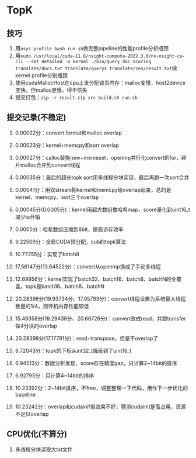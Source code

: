 # TopK

## 技巧
1. 用```nsys profile bash run.sh```做完整pipeline的性能profile分析瓶颈
2. 用```sudo /usr/local/cuda-11.8/nsight-compute-2022.3.0/nv-nsight-cu-cli --set detailed -o kernel ./bin/query_doc_scoring translate/docs.txt translate/querys translate/res/result.txt```做kernel profile分别瓶颈
3. 使用cudaMallocHost在cpu上发分配锁页内存：malloc变慢，host2device变快，但malloc更慢，得不偿失
4. 提交打包：```zip -r result.zip src build.sh run.sh```

## 提交记录(不稳定)
1. 0.00022分：convert format和malloc overlap
2. 0.00023分：kernel+memcpy和sort overlap
3. 0.00027分：calloc替换new+memeset，openmp并行化convert的for，碎片malloc合并到convert线程
4. 0.00035分：最后的超长topk sort用多线程分块实现，最后再跑一次sort合并
5. 0.00041分：用双stream把kernel和memcpy给overlap起来，总的是kernel、memcpy、sort三个overlap
6. 0.00045分(0.0005分)：kernel用超大数组做哈希map，score量化到uint16_t减少io开销
7. 0.0005分：哈希数组压缩到8bit，提高访存效率
8. 9.22509分：全局CUDA预分配，cub的topk算法
9. 10.77255分：实现了batch8
10. 17.56147分(13.64522分)：convert从openmp换成了手动多线程
11. 12.69956分：kernel实现了batch32、batch16、batch8、batchN的全覆盖，topk是batch16、batch8、batchN
12. 20.28398分(19.93734分、17.95793分)：convert线程设置为系统最大线程数量的1/4，测评机内存性能较低
13. 15.49358分(19.29438分、20.66726分)：convert改成read，并跟transfer做4分块的overlap
14. 20.28398分(17.17791分)：read+transpose，但是不overlap了

1. 6.72043分：topk的下标从int32_t降级到了uint16_t
2. 6.94513分：数据分析发现，score存在精度gap，只计算2~14bit的排序
3. 6.92795分：只计算4~14bit的排序
4. 10.23392分：2~14bit排序，不free，调整整理一下代码，用作下一步优化的baseline
5. 10.23242分：overlap和cudainif但效果不好，猜测cudainit是高占用，资源不足以overlap

## CPU优化(不算分)
1. 多线程分块读取大txt文件